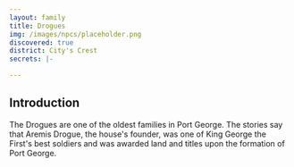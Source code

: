```yaml
---
layout: family
title: Drogues
img: /images/npcs/placeholder.png
discovered: true
district: City's Crest
secrets: |-

---
```

## Introduction
The Drogues are one of the oldest families in Port George. The stories say that Aremis Drogue, the house's founder, was one of King George the First's best soldiers and was awarded land and titles upon the formation of Port George.

